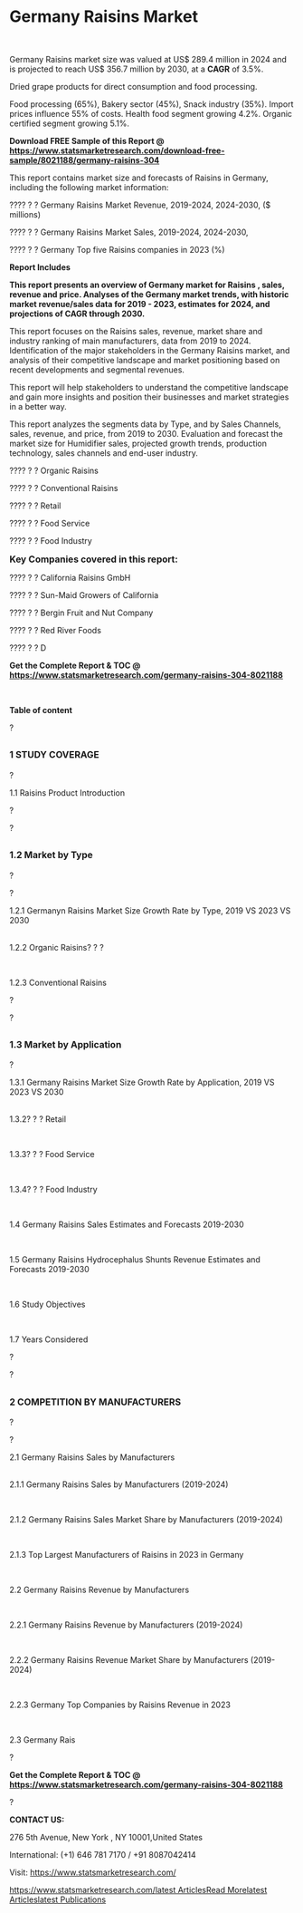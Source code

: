 <h1>Germany Raisins Market</h1><br/><p>Germany Raisins market size was valued at US$ 289.4 million in 2024 and is projected to reach US$ 356.7 million by 2030, at a <strong>CAGR</strong> of 3.5%.</p>
 
 
 
 <p>Dried grape products for direct consumption and food processing.</p>
 
 
 
 <p>Food processing (65%), Bakery sector (45%), Snack industry (35%). Import prices influence 55% of costs. Health food segment growing 4.2%. Organic certified segment growing 5.1%.</p>
 
 
 
 <p><strong>Download FREE Sample of this Report @ <a href="https://www.statsmarketresearch.com/download-free-sample/8021188/germany-raisins-304">https://www.statsmarketresearch.com/download-free-sample/8021188/germany-raisins-304</a></strong></p>
 
 
 
 <p>This report contains market size and forecasts of Raisins in Germany, including the following market information:</p>
 
 
 
 <p>???? ? ? Germany Raisins Market Revenue, 2019-2024, 2024-2030, ($ millions)</p>
 
 
 
 <p>???? ? ? Germany Raisins Market Sales, 2019-2024, 2024-2030,</p>
 
 
 
 <p>???? ? ? Germany Top five Raisins companies in 2023 (%)</p>
 
 
 
 <p><strong>Report Includes</strong></p>
 
 
 
 <p><strong>This report presents an overview of Germany market for Raisins , sales, revenue and price. Analyses of the Germany market trends, with historic market revenue/sales data for 2019 - 2023, estimates for 2024, and projections of <strong>CAGR</strong> through 2030.</strong></p>
 
 
 
 <p>This report focuses on the Raisins sales, revenue, market share and industry ranking of main manufacturers, data from 2019 to 2024. Identification of the major stakeholders in the Germany Raisins market, and analysis of their competitive landscape and market positioning based on recent developments and segmental revenues.</p>
 
 
 
 <p>This report will help stakeholders to understand the competitive landscape and gain more insights and position their businesses and market strategies in a better way.</p>
 
 
 
 <p>This report analyzes the segments data by Type, and by Sales Channels, sales, revenue, and price, from 2019 to 2030. Evaluation and forecast the market size for Humidifier sales, projected growth trends, production technology, sales channels and end-user industry.</p>
 
 
 
 <p>???? ? ? Organic Raisins</p>
 
 
 
 <p>???? ? ? Conventional Raisins</p>
 
 
 
 <p>???? ? ? Retail</p>
 
 
 
 <p>???? ? ? Food Service</p>
 
 
 
 <p>???? ? ? Food Industry</p>
 
 
 
 <p><span style="font-size:16px"><strong>Key Companies covered in this report:</strong></span></p>
 
 
 
 <p>???? ? ? California Raisins GmbH</p>
 
 
 
 <p>???? ? ? Sun-Maid Growers of California</p>
 
 
 
 <p>???? ? ? Bergin Fruit and Nut Company</p>
 
 
 
 <p>???? ? ? Red River Foods</p>
 
 
 
 <p>???? ? ? D</p>
 
 
 
 <div><b>Get the Complete Report & TOC @ <a href="https://www.statsmarketresearch.com/germany-raisins-304-8021188">https://www.statsmarketresearch.com/germany-raisins-304-8021188</a></b></div>
 
 
 
 <p><br />
 
 <b>Table of content</b></p>
 
 
 
 <p>? </p>
 
 
 
 <h2><span style="font-size:16px"><strong>1 STUDY COVERAGE</strong></span></h2>
 
 
 
 <p>? </p>
 
 
 
 <p>1.1 Raisins Product Introduction</p>
 
 
 
 <p>? </p>
 
 
 
 <p>? </p>
 
 
 
 <h2><span style="font-size:16px"><strong>1.2 Market by Type</strong></span></h2>
 
 
 
 <p>? </p>
 
 
 
 <p>? </p>
 
 
 
 <p>1.2.1 Germanyn Raisins Market Size Growth Rate by Type, 2019 VS 2023 VS 2030<br />
 
 <br />
 
 1.2.2 Organic Raisins? ? ? <br />
 
 <br />
 
 1.2.3 Conventional Raisins<br />
 
 ? </p>
 
 
 
 <p>? </p>
 
 
 
 <h2><span style="font-size:16px"><strong>1.3 Market by Application</strong></span></h2>
 
 
 
 <p>? </p>
 
 
 
 <p>1.3.1 Germany Raisins Market Size Growth Rate by Application, 2019 VS 2023 VS 2030<br />
 
 <br />
 
 1.3.2? ? ? Retail<br />
 
 <br />
 
 1.3.3? ? ? Food Service<br />
 
 <br />
 
 1.3.4? ? ? Food Industry<br />
 
 <br />
 
 1.4 Germany Raisins Sales Estimates and Forecasts 2019-2030<br />
 
 <br />
 
 1.5 Germany Raisins Hydrocephalus Shunts Revenue Estimates and Forecasts 2019-2030<br />
 
 <br />
 
 1.6 Study Objectives<br />
 
 <br />
 
 1.7 Years Considered</p>
 
 
 
 <p>? </p>
 
 
 
 <p>? </p>
 
 
 
 <h2><span style="font-size:16px"><strong>2 COMPETITION BY MANUFACTURERS</strong></span></h2>
 
 
 
 <p>? </p>
 
 
 
 <p>? </p>
 
 
 
 <p>2.1 Germany Raisins Sales by Manufacturers<br />
 
 <br />
 
 2.1.1 Germany Raisins Sales by Manufacturers (2019-2024)<br />
 
 <br />
 
 2.1.2 Germany Raisins Sales Market Share by Manufacturers (2019-2024)<br />
 
 <br />
 
 2.1.3 Top Largest Manufacturers of Raisins in 2023 in Germany<br />
 
 <br />
 
 2.2 Germany Raisins Revenue by Manufacturers<br />
 
 <br />
 
 2.2.1 Germany Raisins Revenue by Manufacturers (2019-2024)<br />
 
 <br />
 
 2.2.2 Germany Raisins Revenue Market Share by Manufacturers (2019-2024)<br />
 
 <br />
 
 2.2.3 Germany Top Companies by Raisins Revenue in 2023<br />
 
 <br />
 
 2.3 Germany Rais</p>
 
 
 
 <p>? </p>
 
 
 
 <div><b>Get the Complete Report & TOC @ <a href="https://www.statsmarketresearch.com/germany-raisins-304-8021188">https://www.statsmarketresearch.com/germany-raisins-304-8021188</a></b></div>
 
 
 
 <p>? </p>
 
 
 
 <p><b>CONTACT US:</b><br />
 
 276 5th Avenue, New York , NY 10001,United States<br />
 
 International: (+1) 646 781 7170 / +91 8087042414<br />
 
 Visit: <a href="https://www.statsmarketresearch.com/">https://www.statsmarketresearch.com/</a><br />
 
 <a href="https://gyeongbokgung.com">https://www.statsmarketresearch.com/</a><a href="https://hallyeomaritime.com">latest Articles</a><a href="https://jingwansa.com">Read More</a><a href="https://nguoiviet.jp/">latest Articles</a><a href="https://www.intelmarketresearch.com/">latest Publications</a></p>